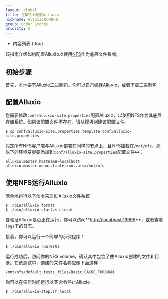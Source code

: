 ```yaml
---
layout: global
title: 在NFS上配置Alluxio
nickname: Alluxio使用NFS
group: Under Stores
priority: 5
---
```


* 内容列表
{:toc}

该指南介绍如何配置Alluxio以使用[NFS](http://nfs.sourceforge.net)作为底层文件系统。

## 初始步骤

首先，本地要有Alluxio二进制包。你可以自己[编译Alluxio](Building-Alluxio-From-Source.html)，或者[下载二进制包](Running-Alluxio-Locally.html)

## 配置Alluxio

您需要修改`conf/alluxio-site.properties`配置Alluxio，以使用NFS作为其底层存储系统。如果该配置文件不存在，请从模板创建该配置文件。

```console
$ cp conf/alluxio-site.properties.template conf/alluxio-site.properties
```

假定所有NFS客户端与Alluxio部署在同样的节点上，且NFS挂载在`/mnt/nfs`，那以下的环境变量要添加到`conf/alluxio-site.properties`配置文件中：

```
alluxio.master.hostname=localhost
alluxio.master.mount.table.root.ufs=/mnt/nfs
```

## 使用NFS运行Alluxio

简单地运行以下命令来启动Alluxio文件系统：

```console
$ ./bin/alluxio format
$ ./bin/alluxio-start.sh local
```

要验证Alluxio是否正在运行，你可以访问**[http://localhost:19999](http://localhost:19999)**，或者查看`logs`下的日志。

接着，你可以运行一个简单的示例程序：

```console
$ ./bin/alluxio runTests
```

运行成功后，访问你的NFS volume，确认其中包含了由Alluxio创建的文件和目录。在该测试中，创建的文件名称应像下面这样：

```
/mnt/nfs/default_tests_files/Basic_CACHE_THROUGH
```

你可以在任何时间运行以下命令停止Alluxio：

```console
$ ./bin/alluxio-stop.sh local
```
